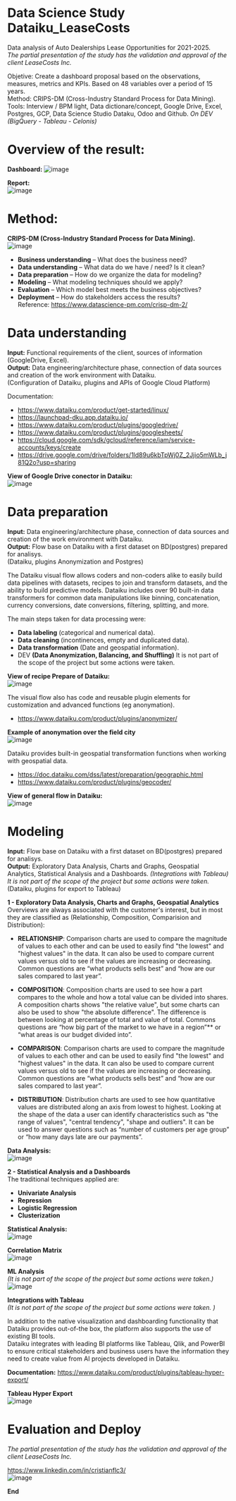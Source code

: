 # Data Science Study Dataiku_LeaseCosts  
  
Data analysis of Auto Dealerships Lease Opportunities for 2021-2025.  
*The partial presentation of the study has the validation and approval of the client LeaseCosts Inc.*  

Objetive: Create a dashboard proposal based on the observations, measures, metrics and KPIs. Based on 48 variables over a period of 15 years.  
Method: CRIPS-DM (Cross-Industry Standard Process for Data Mining).    
Tools: Interview / BPM light, Data dictionare/concept, Google Drive, Excel, Postgres, GCP, Data Science Studio Dataku, Odoo and Github. *On DEV (BigQuery - Tableau - Celonis)*       
       
# Overview of the result:  
**Dashboard:**
![image](https://user-images.githubusercontent.com/72107370/113620921-f51b5700-9628-11eb-8d90-51256ad596d6.png)  

**Report:**   
 ![image](https://user-images.githubusercontent.com/72107370/113622356-de75ff80-962a-11eb-8715-e484b732bb75.png)  
  
    
# Method:
**CRIPS-DM (Cross-Industry Standard Process for Data Mining).**  
![image](https://user-images.githubusercontent.com/72107370/113621583-c782dd80-9629-11eb-888d-94f986d1bbca.png)  
 - **Business understanding** – What does the business need?  
 - **Data understanding** – What data do we have / need? Is it clean?  
 - **Data preparation** – How do we organize the data for modeling?  
 - **Modeling** – What modeling techniques should we apply?  
 - **Evaluation** – Which model best meets the business objectives?  
 - **Deployment** – How do stakeholders access the results?  
Reference: https://www.datascience-pm.com/crisp-dm-2/ 
  
    
# Data understanding  
**Input:** Functional requirements of the client, sources of information (GoogleDrive, Excel).  
**Output:** Data engineering/architecture phase, connection of data sources and creation of the work environment with Dataiku.   
(Configuration of Dataiku, plugins and APIs of Google Cloud Platform)  

Documentation:  
- https://www.dataiku.com/product/get-started/linux/   
- https://launchpad-dku.app.dataiku.io/   
- https://www.dataiku.com/product/plugins/googledrive/  
- https://www.dataiku.com/product/plugins/googlesheets/  
- https://cloud.google.com/sdk/gcloud/reference/iam/service-accounts/keys/create  
- https://drive.google.com/drive/folders/1ld89u6kbTpWj0Z_2Jjio5mWLb_j81Q2o?usp=sharing  

**View of Google Drive conector in Dataiku:**  
![image](https://user-images.githubusercontent.com/72107370/113625561-10896080-962f-11eb-8000-98640ffc4fc8.png)   
     
# Data preparation  
**Input:** Data engineering/architecture phase, connection of data sources and creation of the work environment with Dataiku.    
**Output:** Flow base on Dataiku with a first dataset on BD(postgres) prepared for analisys.  
(Dataiku, plugins Anonymization and Postgres)  

The Dataiku visual flow allows coders and non-coders alike to easily build data pipelines with datasets, recipes to join and transform datasets, and the ability to build predictive models. Dataiku includes over 90 built-in data transformers for common data manipulations like binning, concatenation, currency conversions, date conversions, filtering, splitting, and more.  
  
The main steps taken for data processing were:  
- **Data labeling** (categorical and numerical data).  
- **Data cleaning** (incontinences, empty and duplicated data).  
- **Data transformation** (Date and geospatial information).  
- DEV **(Data Anonymization, Balancing, and Shuffling)** It is not part of the scope of the project but some actions were taken.  

**View of recipe Prepare of Dataiku:**  
![image](https://user-images.githubusercontent.com/72107370/113628594-197c3100-9633-11eb-8b45-049b1b2d6689.png)  
  
  
The visual flow also has code and reusable plugin elements for customization and advanced functions (eg anonymation).  
- https://www.dataiku.com/product/plugins/anonymizer/  

**Example of anonymation over the field city**  
![image](https://user-images.githubusercontent.com/72107370/113633246-965ed900-963a-11eb-8883-b0e81613d272.png)  

  
Dataiku provides built-in geospatial transformation functions when working with geospatial data.  
- https://doc.dataiku.com/dss/latest/preparation/geographic.html  
- https://www.dataiku.com/product/plugins/geocoder/  


**View of general flow in Dataiku:**  
  ![image](https://user-images.githubusercontent.com/72107370/113629910-0ec29b80-9635-11eb-968b-cda5f0de4a54.png)  
    
    
# Modeling
**Input:** Flow base on Dataiku with a first dataset on BD(postgres) prepared for analisys.    
**Output:** Exploratory Data Analysis, Charts and Graphs, Geospatial Analytics, Statistical Analysis and a Dashboards. *(Integrations with Tableau) It is not part of the scope of the project but some actions were taken.*
(Dataiku, plugins for export to Tableau)  

**1 - Exploratory Data Analysis, Charts and Graphs, Geospatial Analytics**
Overviews are always associated with the customer's interest, but in most they are classified as (Relationship, Composition, Comparision and Distribution):

- **RELATIONSHIP**: Comparison charts are used to compare the magnitude of values to each other and can be used to easily find "the lowest" and "highest values" in the data. It can also be used to compare current values versus old to see if the values are increasing or decreasing. Common questions are “what products sells best” and “how are our sales compared to last year”.    
  
- **COMPOSITION**: Composition charts are used to see how a part compares to the whole and how a total value can be divided into shares. A composition charts shows "the relative value", but some charts can also be used to show "the absolute difference". The difference is between looking at percentage of total and value of total. Commons questions are “how big part of the market to we have in a region”** or “what areas is our budget divided into”.   
  
- **COMPARISON**: Comparison charts are used to compare the magnitude of values to each other and can be used to easily find "the lowest" and "highest values" in the data. It can also be used to compare current values versus old to see if the values are increasing or decreasing. Common questions are “what products sells best” and “how are our sales compared to last year”.   
  
- **DISTRIBUTION**: Distribution charts are used to see how quantitative values are distributed along an axis from lowest to highest. Looking at the shape of the data a user can identify characteristics such as "the range of values", "central tendency", "shape and outliers". It can be used to answer questions such as
“number of customers per age group” or “how many days late are our payments”.  

**Data Analysis:**  
![image](https://user-images.githubusercontent.com/72107370/113620921-f51b5700-9628-11eb-8d90-51256ad596d6.png)  
  
**2 - Statistical Analysis and a Dashboards**  
The traditional techniques applied are:  
- **Univariate Analysis**
- **Repression**  
- **Logistic Regression**  
- **Clusterization**   

**Statistical Analysis:**  
![image](https://user-images.githubusercontent.com/72107370/113633651-52200880-963b-11eb-98e2-c1c2dd9eb937.png)  

**Correlation Matrix**   
![image](https://user-images.githubusercontent.com/72107370/113633741-75e34e80-963b-11eb-9eeb-0154d60e78e5.png)    

**ML Analysis**  
*(It is not part of the scope of the project but some actions were taken.)*  
![image](https://user-images.githubusercontent.com/72107370/113633788-93181d00-963b-11eb-94da-808ba29147b6.png)


**Integrations with Tableau**  
*(It is not part of the scope of the project but some actions were taken. )*

In addition to the native visualization and dashboarding functionality that Dataiku provides out-of-the box, the platform also supports the use of existing BI tools.  
Dataiku integrates with leading BI platforms like Tableau, Qlik, and PowerBI to ensure critical stakeholders and business users have the information they need to create value from AI projects developed in Dataiku.  

**Documentation:**
https://www.dataiku.com/product/plugins/tableau-hyper-export/  

**Tableau Hyper Export**  
![image](https://user-images.githubusercontent.com/72107370/113634445-c3ac8680-963c-11eb-8f6c-cd1295ef2948.png)  
  
# Evaluation and Deploy
*The partial presentation of the study has the validation and approval of the client LeaseCosts Inc.*  

https://www.linkedin.com/in/cristianflc3/   
![image](https://user-images.githubusercontent.com/72107370/113634952-b3e17200-963d-11eb-933f-fbd39edf6cfe.png)    

**End**  



